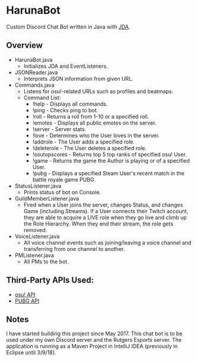 # HarunaBot
Custom Discord Chat Bot written in Java with [JDA](https://github.com/DV8FromTheWorld/JDA).

## Overview
  - HarunaBot.java
    - Initializes JDA and EventListeners.
  - JSONReader.java
    - Interprets JSON information from given URL.
  - Commands.java
    - Listens for osu!-related URLs such as profiles and beatmaps.
    - Command List:
      - !help - Displays all commands.
      - !ping - Checks ping to bot.
      - !roll - Returns a roll from 1-10 or a specified roll.
      - !emotes - Displays all public emotes on the server.
      - !server - Server stats.
      - !love - Determines who the User loves in the server.
      - !addrole - The User adds a specified role.
      - !deleterole - The User deletes a specified role.
      - !osutopscores - Returns top 5 top ranks of specified osu! User.
      - !game - Returns the game the Author is playing or of a specified User.
      - !pubg - Displays a specified Steam User's recent match in the battle royale game PUBG.
  - StatusListener.java
    - Prints status of bot on Console.
  - GuildMemberListener.java
    - Fired when a User joins the server, changes Status, and changes Game (including Streams). If a User connects their Twitch account, they are able to acquire a LIVE role when they go live and climb up the Role Hierarchy. When they end their stream, the role gets removed.
  - VoiceListener.java
    - All voice channel events such as joining/leaving a voice channel and transferring from one channel to another.
  - PMListener.java
    - All PMs to the bot.
  
## Third-Party APIs Used:
  - [osu! API](https://github.com/ppy/osu-api/wiki)
  - [PUBG API](https://developer.playbattlegrounds.com)

## Notes
I have started building this project since May 2017. This chat bot is to be used under my own Discord server and the Rutgers Esports server. The application is running as a Maven Project in IntelliJ IDEA (previously in Eclipse until 3/9/18).
